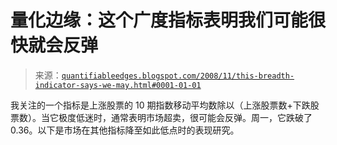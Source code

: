 <!--yml

分类：未分类

日期：2024-05-18 13:33:33

-->

# 量化边缘：这个广度指标表明我们可能很快就会反弹

> 来源：[`quantifiableedges.blogspot.com/2008/11/this-breadth-indicator-says-we-may.html#0001-01-01`](http://quantifiableedges.blogspot.com/2008/11/this-breadth-indicator-says-we-may.html#0001-01-01)

我关注的一个指标是上涨股票的 10 期指数移动平均数除以（上涨股票数+下跌股票数）。当它极度低迷时，通常表明市场超卖，很可能会反弹。周一，它跌破了 0.36。以下是市场在其他指标降至如此低点时的表现研究。
